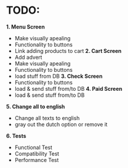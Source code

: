 # TODO:
**1. Menu Screen**
- Make visually apealing
- Functionality to buttons
- Link adding products to cart
**2. Cart Screen**
- Add advert
- Make visually apealing
- Functionality to buttons
- load stuff from DB
**3. Check Screen**
- Functionality to buttons
- load & send stuff from/to DB
**4. Paid Screen**
- load & send stuff from/to DB

**5. Change all to english**
- Change all texts to english
- gray out the dutch option or remove it


**6. Tests**
- Functional Test
- Compatibility Test 
- Performance Test